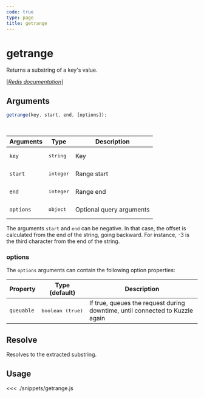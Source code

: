 ```yaml
---
code: true
type: page
title: getrange
---
```


# getrange

Returns a substring of a key's value.

[[_Redis documentation_]](https://redis.io/commands/getrange)

## Arguments

```js
getrange(key, start, end, [options]);
```

<br/>

| Arguments | Type               | Description              |
| --------- | ------------------ | ------------------------ |
| `key`     | <pre>string</pre>  | Key                      |
| `start`   | <pre>integer</pre> | Range start              |
| `end`     | <pre>integer</pre> | Range end                |
| `options` | <pre>object</pre>  | Optional query arguments |

The arguments `start` and `end` can be negative. In that case, the offset is calculated from the end of the string, going backward. For instance, -3 is the third character from the end of the string.

### options

The `options` arguments can contain the following option properties:

| Property   | Type (default)            | Description                                                                  |
| ---------- | ------------------------- | ---------------------------------------------------------------------------- |
| `queuable` | <pre>boolean (true)</pre> | If true, queues the request during downtime, until connected to Kuzzle again |

## Resolve

Resolves to the extracted substring.

## Usage

<<< ./snippets/getrange.js
